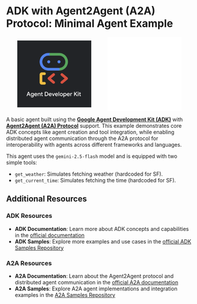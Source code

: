# ADK with Agent2Agent (A2A) Protocol: Minimal Agent Example

<p align="center">
  <img src="https://github.com/GoogleCloudPlatform/agent-starter-pack/blob/main/docs/images/adk_logo.png?raw=true" width="200" alt="ADK Logo" style="margin-right: 40px; vertical-align: middle;">
  <img src="https://github.com/a2aproject/A2A/blob/main/docs/assets/a2a-logo-white.svg?raw=true" width="200" alt="A2A Logo" style="vertical-align: middle;">
</p>

A basic agent built using the **[Google Agent Development Kit (ADK)](https://google.github.io/adk-docs/)** with **[Agent2Agent (A2A) Protocol](https://a2a-protocol.org/)** support. This example demonstrates core ADK concepts like agent creation and tool integration, while enabling distributed agent communication through the A2A protocol for interoperability with agents across different frameworks and languages.

This agent uses the `gemini-2.5-flash` model and is equipped with two simple tools:
*   `get_weather`: Simulates fetching weather (hardcoded for SF).
*   `get_current_time`: Simulates fetching the time (hardcoded for SF).

## Additional Resources

### ADK Resources
- **ADK Documentation**: Learn more about ADK concepts and capabilities in the [official documentation](https://google.github.io/adk-docs/)
- **ADK Samples**: Explore more examples and use cases in the [official ADK Samples Repository](https://github.com/google/adk-samples)

### A2A Resources
- **A2A Documentation**: Learn about the Agent2Agent protocol and distributed agent communication in the [official A2A documentation](https://a2a-protocol.org/latest/specification/)
- **A2A Samples**: Explore A2A agent implementations and integration examples in the [A2A Samples Repository](https://github.com/a2aproject/a2a-samples)
